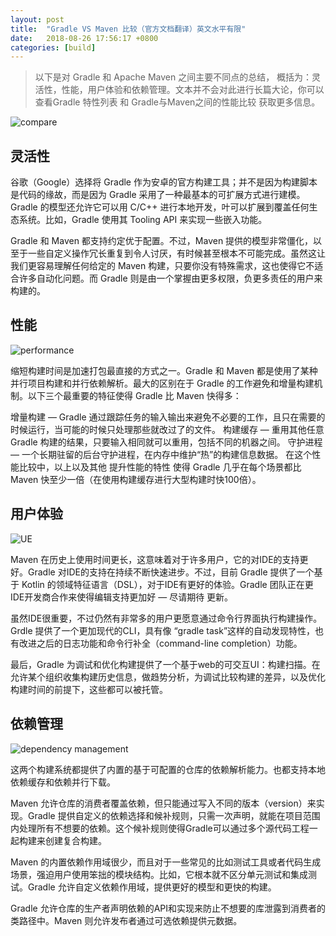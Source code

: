 ```yaml
---
layout: post
title:  "Gradle VS Maven 比较（官方文档翻译）英文水平有限"
date:   2018-08-26 17:56:17 +0800
categories: [build]
---
```

>以下是对 Gradle 和 Apache Maven 之间主要不同点的总结，
概括为：灵活性，性能，用户体验和依赖管理。文本并不会对此进行长篇大论，你可以查看Gradle 特性列表 和 Gradle与Maven之间的性能比较 获取更多信息。

![compare](http://meneltarma-pictures.nos-eastchina1.126.net/build/%5B1%5DGradle%20VS%20Maven/compare.gif)

## 灵活性

谷歌（Google）选择将 Gradle 作为安卓的官方构建工具；并不是因为构建脚本是代码的缘故，而是因为 Gradle  采用了一种最基本的可扩展方式进行建模。Gradle 的模型还允许它可以用 C/C++ 进行本地开发，叶可以扩展到覆盖任何生态系统。比如，Gradle 使用其 Tooling API 来实现一些嵌入功能。

Gradle 和 Maven 都支持约定优于配置。不过，Maven 提供的模型非常僵化，以至于一些自定义操作冗长重复到令人讨厌，有时候甚至根本不可能完成。虽然这让我们更容易理解任何给定的 Maven 构建，只要你没有特殊需求，这也使得它不适合许多自动化问题。而 Gradle 则是由一个掌握由更多权限，负更多责任的用户来构建的。

## 性能

![performance](http://meneltarma-pictures.nos-eastchina1.126.net/build/%5B1%5DGradle%20VS%20Maven/performance.png)

缩短构建时间是加速打包最直接的方式之一。Gradle 和 Maven 都是使用了某种并行项目构建和并行依赖解析。最大的区别在于 Gradle 的工作避免和增量构建机制。以下三个最重要的特征使得 Gradle 比 Maven 快得多：

增量构建 — Gradle 通过跟踪任务的输入输出来避免不必要的工作，且只在需要的时候运行，当可能的时候只处理那些就改过了的文件。
构建缓存 — 重用其他任意 Gradle 构建的结果，只要输入相同就可以重用，包括不同的机器之间。
守护进程 — 一个长期驻留的后台守护进程，在内存中维护“热”的构建信息数据。
在这个性能比较中，以上以及其他 提升性能的特性 使得 Gradle 几乎在每个场景都比 Maven 快至少一倍（在使用构建缓存进行大型构建时快100倍）。

## 用户体验
![UE](http://meneltarma-pictures.nos-eastchina1.126.net/build/%5B1%5DGradle%20VS%20Maven/User%20Experience.png)

Maven 在历史上使用时间更长，这意味着对于许多用户，它的对IDE的支持更好。Gradle 对IDE的支持在持续不断快速进步。不过，目前 Gradle 提供了一个基于 Kotlin 的领域特征语言（DSL），对于IDE有更好的体验。Gradle 团队正在更IDE开发商合作来使得编辑支持更加好 — 尽请期待 更新。

虽然IDE很重要，不过仍然有非常多的用户更愿意通过命令行界面执行构建操作。Grdle 提供了一个更加现代的CLI，具有像 “gradle task”这样的自动发现特性，也有改进之后的日志功能和命令行补全（command-line completion）功能。

最后，Gradle 为调试和优化构建提供了一个基于web的可交互UI：构建扫描。在允许某个组织收集构建历史信息，做趋势分析，为调试比较构建的差异，以及优化构建时间的前提下，这些都可以被托管。

## 依赖管理

![dependency management](http://meneltarma-pictures.nos-eastchina1.126.net/build/%5B1%5DGradle%20VS%20Maven/dependency%20management.png)

这两个构建系统都提供了内置的基于可配置的仓库的依赖解析能力。也都支持本地依赖缓存和依赖并行下载。

Maven 允许仓库的消费者覆盖依赖，但只能通过写入不同的版本（version）来实现。Gradle 提供自定义的依赖选择和候补规则，只需一次声明，就能在项目范围内处理所有不想要的依赖。这个候补规则使得Gradle可以通过多个源代码工程一起构建来创建复合构建。

Maven 的内置依赖作用域很少，而且对于一些常见的比如测试工具或者代码生成场景，强迫用户使用笨拙的模块结构。比如，它根本就不区分单元测试和集成测试。Gradle 允许自定义依赖作用域，提供更好的模型和更快的构建。

Gradle 允许仓库的生产者声明依赖的API和实现来防止不想要的库泄露到消费者的类路径中。Maven 则允许发布者通过可选依赖提供元数据。
